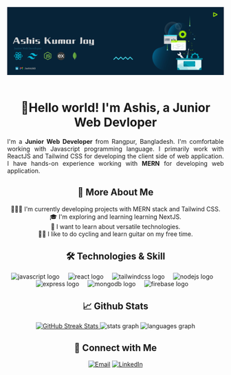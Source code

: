 <div align="center">
  <img src="/banner.jpg"  />
</div>

<br clear="both">

<h1 align="center">🙋Hello world! I'm Ashis, a Junior Web Devloper</h1><p align="justify">I'm a <b>Junior Web Developer</b> from Rangpur, Bangladesh. I'm comfortable working with Javascript programming language. I primarily work with ReactJS and Tailwind CSS for developing the client side of web application. I have hands-on experience working with <b>MERN</b> for developing web application.</p>

<h2 align="center">🚀 More About Me</h2>
<p align="center">
    👨🏻‍💻 I'm currently developing projects with MERN stack and Tailwind CSS.
    <br>
    🎓 I'm exploring and learning learning NextJS.
    <br>
    🎯 I want to learn about versatile technologies.
    <br>
    🚴🎸 I like to do cycling and learn guitar on my free time.
</p>

<h2 align="center">🛠️ Technologies & Skill</h2>
<div align="center">
  <img src="https://skillicons.dev/icons?i=js" height="40" alt="javascript logo"  />
  <img width="12" />
  <img src="https://skillicons.dev/icons?i=react" height="40" alt="react logo"  />
  <img width="12" />
  <img src="https://skillicons.dev/icons?i=tailwind" height="40" alt="tailwindcss logo"  />
  <img width="12" />
  <img src="https://skillicons.dev/icons?i=nodejs" height="40" alt="nodejs logo"  />
  <img width="12" />
  <img src="https://skillicons.dev/icons?i=express" height="40" alt="express logo"  />
  <img width="12" />
  <img src="https://skillicons.dev/icons?i=mongodb" height="40" alt="mongodb logo"  />
  <img width="12" />
  <img src="https://skillicons.dev/icons?i=firebase" height="40" alt="firebase logo"  />
  <img width="12" />
</div>

<h2 align="center">📈 Github Stats</h2>
<div align="center">
<a href="https://git.io/streak-stats">
  <img src="https://nirzak-streak-stats.vercel.app?user=ashis263&theme=shadow-blue" alt="GitHub Streak Stats">
</a>
  <img src="https://github-readme-stats.vercel.app/api?username=ashis263&hide_title=false&hide_rank=false&show_icons=true&include_all_commits=true&count_private=true&disable_animations=false&theme=shadow-blue&locale=en&hide_border=false&order=1" height="150" alt="stats graph"  />
  <img src="https://github-readme-stats.vercel.app/api/top-langs?username=ashis263&locale=en&hide_title=false&layout=compact&card_width=320&langs_count=5&theme=shadow-blue&hide_border=false&order=2" height="150" alt="languages graph"  />
</div>

<h2 align="center">🤝 Connect with Me</h2>
<div align="center">
    <a href="mailto:ashis263@gamil.com"><img src="https://img.icons8.com/?size=100&id=qyRpAggnV0zH&format=png&color=000000" alt="Email" width="25" height="29"></a>
  <a href="https://www.linkedin.com/in/ashis263/"><img src="https://img.icons8.com/color/48/000000/linkedin.png" alt="LinkedIn" width="30" height="30"></a>
</div>



<br clear="both">

